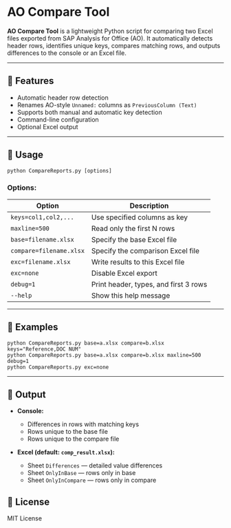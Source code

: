 # AO Compare Tool

**AO Compare Tool** is a lightweight Python script for comparing two Excel files exported from SAP Analysis for Office (AO). It automatically detects header rows, identifies unique keys, compares matching rows, and outputs differences to the console or an Excel file.

---

## 🔧 Features

- Automatic header row detection
- Renames AO-style `Unnamed:` columns as `PreviousColumn (Text)`
- Supports both manual and automatic key detection
- Command-line configuration
- Optional Excel output

---

## 🚀 Usage

```
python CompareReports.py [options]
```

### Options:

| Option                | Description |
|-----------------------|-------------|
| `keys=col1,col2,...`  | Use specified columns as key |
| `maxline=500`         | Read only the first N rows |
| `base=filename.xlsx`  | Specify the base Excel file |
| `compare=filename.xlsx` | Specify the comparison Excel file |
| `exc=filename.xlsx`   | Write results to this Excel file |
| `exc=none`            | Disable Excel export |
| `debug=1`             | Print header, types, and first 3 rows |
| `--help`              | Show this help message |

---

## 🧪 Examples

```
python CompareReports.py base=a.xlsx compare=b.xlsx keys="Reference,DOC NUM"
python CompareReports.py base=a.xlsx compare=b.xlsx maxline=500 debug=1
python CompareReports.py exc=none
```

---

## 📂 Output

- **Console:**
  - Differences in rows with matching keys
  - Rows unique to the base file
  - Rows unique to the compare file

- **Excel (default: `comp_result.xlsx`):**
  - Sheet `Differences` — detailed value differences
  - Sheet `OnlyInBase` — rows only in base
  - Sheet `OnlyInCompare` — rows only in compare



## 📄 License

MIT License
